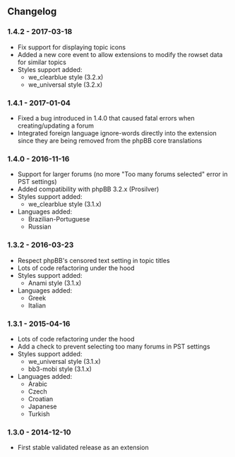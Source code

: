 ## Changelog

### 1.4.2 - 2017-03-18

- Fix support for displaying topic icons
- Added a new core event to allow extensions to modify the rowset data for similar topics
- Styles support added:
    - we_clearblue style (3.2.x)
    - we_universal style (3.2.x)

### 1.4.1 - 2017-01-04

- Fixed a bug introduced in 1.4.0 that caused fatal errors when creating/updating a forum
- Integrated foreign language ignore-words directly into the extension since they are being removed from the phpBB core translations

### 1.4.0 - 2016-11-16

- Support for larger forums (no more "Too many forums selected" error in PST settings)
- Added compatibility with phpBB 3.2.x (Prosilver)
- Styles support added:
    - we_clearblue style (3.1.x)
- Languages added:
    - Brazilian-Portuguese
    - Russian

### 1.3.2 - 2016-03-23

- Respect phpBB's censored text setting in topic titles
- Lots of code refactoring under the hood
- Styles support added:
    - Anami style (3.1.x)
- Languages added:
    - Greek
    - Italian

### 1.3.1 - 2015-04-16

- Lots of code refactoring under the hood
- Add a check to prevent selecting too many forums in PST settings
- Styles support added:
    - we_universal style (3.1.x)
    - bb3-mobi style (3.1.x)
- Languages added:
    - Arabic
    - Czech
    - Croatian
    - Japanese
    - Turkish

### 1.3.0 - 2014-12-10

- First stable validated release as an extension

